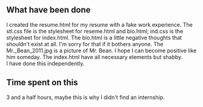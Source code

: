 ## What have been done
I created the resume.html for my resume with a fake work experience. The stl.css file is the stylesheet for reseme.html and bio.html; ind.css is the stylesheet for index.html. The bio.html is a little negative thoughts that shouldn't exist at all. I'm sorry for that if it bothers anyone. The Mr._Bean_2011.jpg is a picture of Mr. Bean. I hope I can become positive like him someday. The index.html have all necessary elements but shabby. 
<br>
I have done this independently.

## Time spent on this
3 and a half hours, maybe this is why I didn't find an internship.
